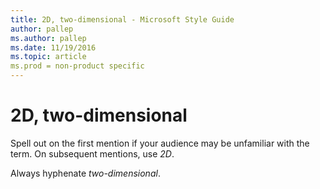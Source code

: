 ```yaml
---
title: 2D, two-dimensional - Microsoft Style Guide
author: pallep
ms.author: pallep
ms.date: 11/19/2016
ms.topic: article
ms.prod = non-product specific
---
```


# 2D, two-dimensional

Spell out on the first mention if your audience may be unfamiliar with the term. On subsequent mentions, use *2D*.

Always hyphenate *two-dimensional*.

